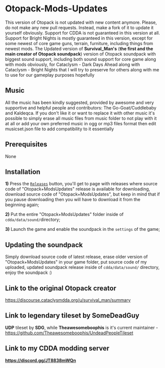  # Otopack-Mods-Updates
This version of Otopack is not updated with new content anymore. Please, do not make any new pull requests. Instead, make a fork of it to update it yourself obviously. Support for CDDA is not guaranteed in this version at all. Support for Bright Nights is mostly guaranteed in this version, except for some newest of core game guns, terrain, furniture, including things from newest mods. The Updated version of **Survival_Man's** (**the first and the main creator of Otopack soundpack**) version of Otopack soundpack with biggest sound support, including both sound support for core game along with mods obviously, for Cataclysm - Dark Days Ahead along with Cataclysm - Bright Nights that I will try to preserve for others along with me to use for our gameplay purposes hopefully 

## Music 
All the music has been kindly suggested, provided by awesome and very supportive and helpful people and contributors: The Go-Goat/Cuddlebaby and Kaldeqca. If you don't like it or want to replace it with other music it's possible to simply erase all music files from music folder to not play with it at all or add your own preferred music in ogg or mp3 files format then edit musicset.json file to add compatibility to it essentially 

## Prerequisites 
None

## Installation
**1)** Press the [`Releases`](https://github.com/Kenan2000/Otopack-Mods-Updates/releases) button, you'll get to page with releases where source code of "Otopack+ModsUpdates" release is available for downloading, download source code of "Otopack+ModsUpdates", but keep in mind that if you pause downloading then you will have to download it from the beginning again;

**2)** Put the entire "Otopack+ModsUpdates" folder inside of `cdda/data/sound/`directory;

**3)** Launch the game and enable the soundpack in the `settings` of the game;

## Updating the soundpack
Simply download source code of latest release, erase older version of "Otopack+ModsUpdates" in your game folder, put source code of my uploaded, updated soundpack release inside of `cdda/data/sound/` directory, enjoy the soundpack :)

## Link to the original Otopack creator
https://discourse.cataclysmdda.org/u/survival_man/summary

## Link to legendary tileset by SomeDeadGuy

**UDP** tileset by **SDG**, while **Theawesomeboophis** is it's current maintainer - https://github.com/Theawesomeboophis/UndeadPeopleTileset 

## Link to my CDDA modding server

**https://discord.gg/JT8838mWQn**
